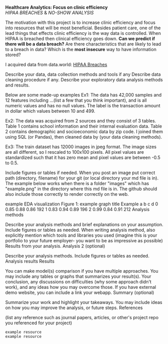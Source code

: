 **Healthcare Analytics: Focus on clinic efficiency**       
    *HIPAA BREACHES* &
    *NO-SHOW ANALYSIS*


The motivation with this project is to increase clinic efficiency and focus into resources that will be most beneficial. 
Besides patient care, one of the lead things that effects clinic efficiency is the way data is controlled. When HIPAA is breached then clinical efficiency goes down. **Can we predict if there will be a data breach?** Are there characteristics that are likely to lead to a breach in data? Which is the **most insecure** way to have information stored?

I acquired data from data.world:
    [HIPAA Breaches](https://data.world/health/health-data-breaches)
     
   
Describe your data, data collection methods and tools if any Describe data cleaning procedure if any.
Describe your exploratory data analysis methods and results.

Below are some made-up examples
Ex1: The data has 42,000 samples and 12 features including ...(list a few that you think important), and is all numeric values and has no null values. The label is the transaction amount in dollar which values between 10 and 499.

Ex2: The data was acquired from 2 sources and they consist of 3 tables. Table 1 contains school information and their internal evaluation data. Table 2 contains demographic and socioeconomic data by zip code. I joined them using SQL (or Pandas), then cleaned data by (your data cleaning methods).

Ex3: The train dataset has 12000 images in jpeg format. The image sizes are all different, so I rescaled to 100x100 pixels. All pixel values are standardized such that it has zero mean and pixel values are between -0.5 to 0.5.

Include figures or tables if needed. When you post an image put correct path (directory, filename) for your git (or local directory your md file is in). The example below works when there is a folder "images" which has "example.png" in the directory where this md file is in. The github should also include those correctly to render correctly on the web.

example EDA visualization
Figure 1: example graph title
Example 	a 	b 	c 	d
0 	0.85 	0.88 	0.86 	192
1 	0.83 	0.94 	0.89 	196
2 	0.99 	0.84 	0.91 	212
Analysis methods

Describe your analysis methods and brief explanations on your assumption. Include figures or tables as needed.
When writing analysis method, also explicitly mention which tools and libraries you used (imagine this is your portfolio to your future employer- you want to be as impressive as possible) Results from your analysis.
Analysis 2 (optional)

Describe your analysis methods. Include figures or tables as needed.
Analysis results
Results

You can make model(s) comparison if you have multiple approaches. You may include any tables or graphs that summarizes your result(s). Your conclusion, any discussions on difficulties (why some approach didn't work), and any ideas how you may overcome those. If you have external demo website, you can include a link your webapp.
Summary (optional)

Summarize your work and highlight your takeaways. You may include ideas on how you may improve the analysis, or future steps.
References

(list any reference such as journal papers, articles, or other's project repo you referenced for your project)

    example resource
    example resource

